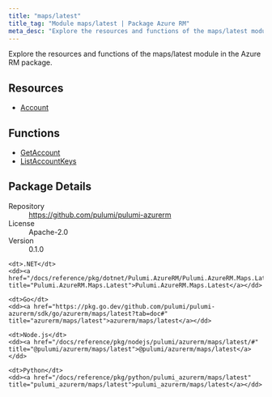 ```yaml
---
title: "maps/latest"
title_tag: "Module maps/latest | Package Azure RM"
meta_desc: "Explore the resources and functions of the maps/latest module in the Azure RM package."
---
```


<!-- WARNING: this file was generated by Pulumi Docs Generator. -->
<!-- Do not edit by hand unless you're certain you know what you are doing! -->

Explore the resources and functions of the maps/latest module in the Azure RM package.

<h2 id="resources">Resources</h2>
<ul class="api">
    <li><a href="account" title="Account"><span class="symbol resource"></span>Account</a></li>
</ul>

<h2 id="functions">Functions</h2>
<ul class="api">
    <li><a href="getaccount" title="GetAccount"><span class="symbol function"></span>GetAccount</a></li>
    <li><a href="listaccountkeys" title="ListAccountKeys"><span class="symbol function"></span>ListAccountKeys</a></li>
</ul>

<h2 id="package-details">Package Details</h2>
<dl class="package-details">
	<dt>Repository</dt>
	<dd><a href="https://github.com/pulumi/pulumi-azurerm">https://github.com/pulumi/pulumi-azurerm</a></dd>
	<dt>License</dt>
	<dd>Apache-2.0</dd>
	<dt>Version</dt>
	<dd>0.1.0</dd>
</dl>



<dl class="tabular">

    <dt>.NET</dt>
    <dd><a href="/docs/reference/pkg/dotnet/Pulumi.AzureRM/Pulumi.AzureRM.Maps.Latest.html" title="Pulumi.AzureRM.Maps.Latest">Pulumi.AzureRM.Maps.Latest</a></dd>

    <dt>Go</dt>
    <dd><a href="https://pkg.go.dev/github.com/pulumi/pulumi-azurerm/sdk/go/azurerm/maps/latest?tab=doc#" title="azurerm/maps/latest">azurerm/maps/latest</a></dd>

    <dt>Node.js</dt>
    <dd><a href="/docs/reference/pkg/nodejs/pulumi/azurerm/maps/latest/#" title="@pulumi/azurerm/maps/latest">@pulumi/azurerm/maps/latest</a></dd>

    <dt>Python</dt>
    <dd><a href="/docs/reference/pkg/python/pulumi_azurerm/maps/latest" title="pulumi_azurerm/maps/latest">pulumi_azurerm/maps/latest</a></dd>

</dl>

